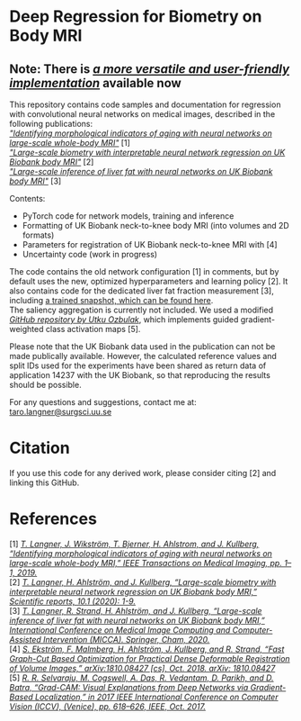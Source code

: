 # Deep Regression for Biometry on Body MRI

## Note: There is [_a more versatile and user-friendly implementation_](https://github.com/tarolangner/ukb_mimir) available now

This repository contains code samples and documentation for regression with convolutional neural networks on medical images, described in the following publications: \
[_"Identifying morphological indicators of aging with neural networks on large-scale whole-body MRI"_](https://ieeexplore.ieee.org/document/8887538) [1]\
[_"Large-scale biometry with interpretable neural network regression on UK Biobank body MRI"_](https://arxiv.org/abs/2002.06862) [2] \
[_"Large-scale inference of liver fat with neural networks on UK Biobank body MRI"_](https://arxiv.org/abs/2006.16777) [3]

Contents:
- PyTorch code for network models, training and inference
- Formatting of UK Biobank neck-to-knee body MRI (into volumes and 2D formats)
- Parameters for registration of UK Biobank neck-to-knee MRI with [4]
- Uncertainty code (work in progress)

The code contains the old network configuration [1] in comments, but by default uses the new, optimized hyperparameters and learning policy [2]. It also contains code for the dedicated liver fat fraction measurement [3], including [a trained snapshot, which can be found here](https://uppsala.box.com/s/q98obl6649in6nzaukiwo6dnwxg9gmga).  
The saliency aggregation is currently not included. We used a modified [_GitHub repository by Utku Ozbulak_](https://github.com/utkuozbulak/pytorch-cnn-visualizations), which implements guided gradient-weighted class activation maps [5].

Please note that the UK Biobank data used in the publication can not be made publically available. However, the calculated reference values and split IDs used for the experiments have been shared as return data of application 14237 with the UK Biobank, so that reproducing the results should be possible. 

For any questions and suggestions, contact me at: taro.langner@surgsci.uu.se

# Citation
If you use this code for any derived work, please consider citing [2] and linking this GitHub.

# References

[1] [_T. Langner, J. Wikström, T. Bjerner, H. Ahlstrom, and J. Kullberg, “Identifying morphological indicators of aging with neural networks on large-scale whole-body MRI,” IEEE Transactions on Medical Imaging, pp. 1–1, 2019._](https://ieeexplore.ieee.org/document/8887538)\
[2] [_T. Langner, H. Ahlström, and J. Kullberg, “Large-scale biometry with interpretable neural network regression on UK Biobank body MRI,” Scientific reports, 10.1 (2020): 1-9._](https://www.nature.com/articles/s41598-020-74633-5)\
[3] [_T. Langner, R. Strand, H. Ahlström, and J. Kullberg, “Large-scale inference of liver fat with neural networks on UK Biobank body MRI,” International Conference on Medical Image Computing and Computer-Assisted Intervention (MICCA). Springer, Cham, 2020._](https://link.springer.com/chapter/10.1007/978-3-030-59713-9_58)\
[4] [_S. Ekström, F. Malmberg, H. Ahlström, J. Kullberg, and R. Strand, “Fast Graph-Cut Based Optimization for Practical Dense Deformable Registration of Volume Images,” arXiv:1810.08427 [cs], Oct. 2018. arXiv: 1810.08427_](https://arxiv.org/abs/1810.08427)\
[5] [_R. R. Selvaraju, M. Cogswell, A. Das, R. Vedantam, D. Parikh, and D. Batra, “Grad-CAM: Visual Explanations from Deep Networks via Gradient-Based Localization,” in 2017 IEEE International Conference on Computer Vision (ICCV), (Venice), pp. 618–626, IEEE, Oct. 2017._](https://arxiv.org/abs/1610.02391)
